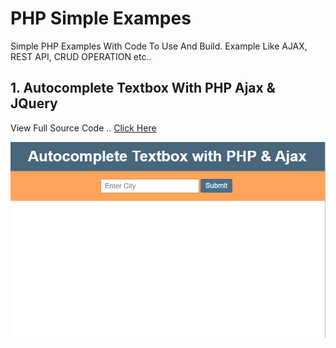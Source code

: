 # PHP Simple Exampes
Simple PHP Examples With Code To Use And Build. Example Like AJAX, REST API, CRUD OPERATION etc..

## 1. Autocomplete Textbox With PHP Ajax & JQuery
View Full Source Code .. [Click Here](https://breakdance.github.io/breakdance/)

![Autocomplete Textbox With PHP Ajax & JQuery](https://github.com/hasmukh-dharajiya/php/blob/main/Autocomplete%20Textbox%20With%20PHP%20Ajax%20%26%20JQuery/PHP%20Ajax%20AutoComplete%20Textbox.PNG)

